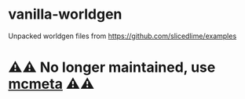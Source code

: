 # vanilla-worldgen
Unpacked worldgen files from https://github.com/slicedlime/examples

# ⚠️⚠️ No longer maintained, use [mcmeta](https://github.com/misode/mcmeta/tree/data-json/data/minecraft/) ⚠️⚠️
